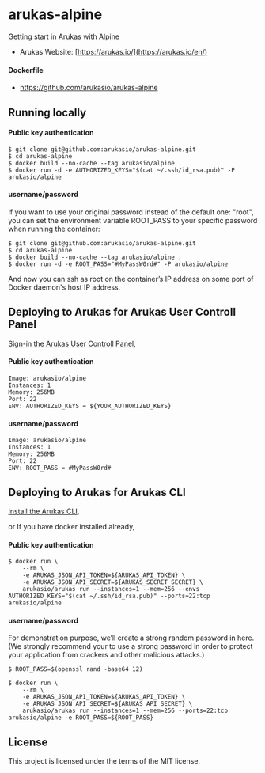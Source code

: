 # arukas-alpine
Getting start in Arukas with Alpine

* Arukas Website: [https://arukas.io/](https://arukas.io/en/)

#### Dockerfile

* https://github.com/arukasio/arukas-alpine

## Running locally

#### Public key authentication
```
$ git clone git@github.com:arukasio/arukas-alpine.git
$ cd arukas-alpine
$ docker build --no-cache --tag arukasio/alpine .
$ docker run -d -e AUTHORIZED_KEYS="$(cat ~/.ssh/id_rsa.pub)" -P arukasio/alpine
```

#### username/password
If you want to use your original password instead of the default one: "root", you can
set the environment variable ROOT_PASS to your specific password when running the container:
```
$ git clone git@github.com:arukasio/arukas-alpine.git
$ cd arukas-alpine
$ docker build --no-cache --tag arukasio/alpine .
$ docker run -d -e ROOT_PASS="#MyPassW0rd#" -P arukasio/alpine
```
And now you can ssh as root on the container’s IP address  on some port of Docker daemon's host IP address.

## Deploying to Arukas for Arukas User Controll Panel

[Sign-in the Arukas User Controll Panel](https://app.arukas.io/),

#### Public key authentication
```
Image: arukasio/alpine
Instances: 1
Memory: 256MB
Port: 22
ENV: AUTHORIZED_KEYS = ${YOUR_AUTHORIZED_KEYS}
```

#### username/password

```
Image: arukasio/alpine
Instances: 1
Memory: 256MB
Port: 22
ENV: ROOT_PASS = #MyPassW0rd#
```

## Deploying to Arukas for Arukas CLI

[Install the Arukas CLI](https://github.com/arukasio/cli),

or If you have docker installed already,

#### Public key authentication
```
$ docker run \
    --rm \
    -e ARUKAS_JSON_API_TOKEN=${ARUKAS_API_TOKEN} \
    -e ARUKAS_JSON_API_SECRET=${ARUKAS_SECRET_SECRET} \
    arukasio/arukas run --instances=1 --mem=256 --envs AUTHORIZED_KEYS="$(cat ~/.ssh/id_rsa.pub)" --ports=22:tcp arukasio/alpine

```

#### username/password
For demonstration purpose, we’ll create a strong random password in here.
(We strongly recommend your to use a strong password in order to protect your application from crackers and other malicious attacks.)

```
$ ROOT_PASS=$(openssl rand -base64 12)
```

```
$ docker run \
    --rm \
    -e ARUKAS_JSON_API_TOKEN=${ARUKAS_API_TOKEN} \
    -e ARUKAS_JSON_API_SECRET=${ARUKAS_API_SECRET} \
    arukasio/arukas run --instances=1 --mem=256 --ports=22:tcp arukasio/alpine -e ROOT_PASS=${ROOT_PASS}
```

## License

This project is licensed under the terms of the MIT license.
